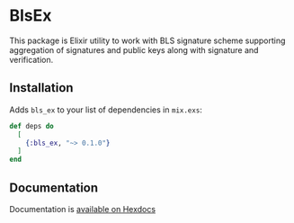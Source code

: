 # BlsEx

This package is Elixir utility to work with BLS signature scheme supporting aggregation of signatures and public keys along with signature and verification.

## Installation

Adds `bls_ex` to your list of dependencies in `mix.exs`:

```elixir
def deps do
  [
    {:bls_ex, "~> 0.1.0"}
  ]
end
```

## Documentation

Documentation is [available on Hexdocs](https://hexdocs.pm/bls_ex)
